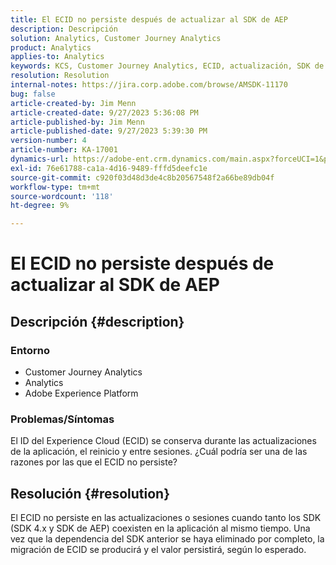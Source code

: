 ```yaml
---
title: El ECID no persiste después de actualizar al SDK de AEP
description: Descripción
solution: Analytics, Customer Journey Analytics
product: Analytics
applies-to: Analytics
keywords: KCS, Customer Journey Analytics, ECID, actualización, SDK de AEP, Adobe Experience Platform, ID de Experience Cloud
resolution: Resolution
internal-notes: https://jira.corp.adobe.com/browse/AMSDK-11170
bug: false
article-created-by: Jim Menn
article-created-date: 9/27/2023 5:36:08 PM
article-published-by: Jim Menn
article-published-date: 9/27/2023 5:39:30 PM
version-number: 4
article-number: KA-17001
dynamics-url: https://adobe-ent.crm.dynamics.com/main.aspx?forceUCI=1&pagetype=entityrecord&etn=knowledgearticle&id=e48bd550-5c5d-ee11-be6f-6045bd006268
exl-id: 76e61788-ca1a-4d16-9489-fffd5deefc1e
source-git-commit: c920f03d48d3de4c8b20567548f2a66be89db04f
workflow-type: tm+mt
source-wordcount: '118'
ht-degree: 9%

---
```


# El ECID no persiste después de actualizar al SDK de AEP

## Descripción {#description}


### <b>Entorno</b>

- Customer Journey Analytics
- Analytics
- Adobe Experience Platform




### <b>Problemas/Síntomas</b>

El ID del Experience Cloud (ECID) se conserva durante las actualizaciones de la aplicación, el reinicio y entre sesiones. ¿Cuál podría ser una de las razones por las que el ECID no persiste?


## Resolución {#resolution}


El ECID no persiste en las actualizaciones o sesiones cuando tanto los SDK (SDK 4.x y SDK de AEP) coexisten en la aplicación al mismo tiempo. Una vez que la dependencia del SDK anterior se haya eliminado por completo, la migración de ECID se producirá y el valor persistirá, según lo esperado.
